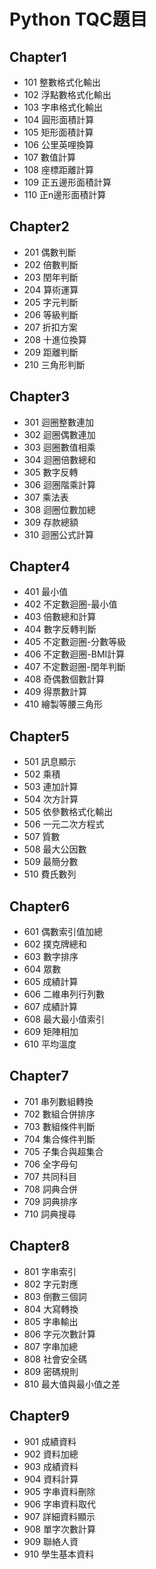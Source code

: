 # Python TQC題目

## Chapter1
- 101 整數格式化輸出
- 102 浮點數格式化輸出
- 103 字串格式化輸出
- 104 圓形面積計算
- 105 矩形面積計算
- 106 公里英哩換算
- 107 數值計算
- 108 座標距離計算
- 109 正五邊形面積計算
- 110 正n邊形面積計算

## Chapter2
- 201 偶數判斷
- 202 倍數判斷
- 203 閏年判斷
- 204 算術運算
- 205 字元判斷
- 206 等級判斷
- 207 折扣方案
- 208 十進位換算
- 209 距離判斷
- 210 三角形判斷

## Chapter3
- 301 迴圈整數連加
- 302 迴圈偶數連加
- 303 迴圈數值相乘
- 304 迴圈倍數總和
- 305 數字反轉
- 306 迴圈階乘計算
- 307 乘法表
- 308 迴圈位數加總
- 309 存款總額
- 310 迴圈公式計算

## Chapter4
- 401 最小值
- 402 不定數迴圈-最小值
- 403 倍數總和計算
- 404 數字反轉判斷
- 405 不定數迴圈-分數等級
- 406 不定數迴圈-BMI計算
- 407 不定數迴圈-閏年判斷
- 408 奇偶數個數計算
- 409 得票數計算
- 410 繪製等腰三角形

## Chapter5
- 501 訊息顯示
- 502 乘積
- 503 連加計算
- 504 次方計算
- 505 依參數格式化輸出
- 506 一元二次方程式
- 507 質數
- 508 最大公因數
- 509 最簡分數
- 510 費氏數列

## Chapter6
- 601 偶數索引值加總
- 602 撲克牌總和
- 603 數字排序
- 604 眾數
- 605 成績計算
- 606 二維串列行列數
- 607 成績計算
- 608 最大最小值索引
- 609 矩陣相加
- 610 平均溫度

## Chapter7
- 701 串列數組轉換
- 702 數組合併排序
- 703 數組條件判斷
- 704 集合條件判斷
- 705 子集合與超集合
- 706 全字母句
- 707 共同科目
- 708 詞典合併
- 709 詞典排序
- 710 詞典搜尋

## Chapter8
- 801 字串索引
- 802 字元對應
- 803 倒數三個詞
- 804 大寫轉換
- 805 字串輸出
- 806 字元次數計算
- 807 字串加總
- 808 社會安全碼
- 809 密碼規則
- 810 最大值與最小值之差

## Chapter9
- 901 成績資料
- 902 資料加總
- 903 成績資料
- 904 資料計算
- 905 字串資料刪除
- 906 字串資料取代
- 907 詳細資料顯示
- 908 單字次數計算
- 909 聯絡人資
- 910 學生基本資料

